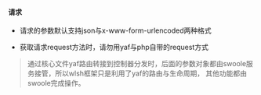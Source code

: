 #### 请求

* 请求的参数默认支持json与x-www-form-urlencoded两种格式

* 获取请求request方法时，请勿用yaf与php自带的request方式

> 通过核心文件yaf路由转接到控制器分发时，后面的参数对象都由swoole服务接管，所以wlsh框架只是利用了yaf的路由与生命周期，
其他功能都由swoole完成操作。
